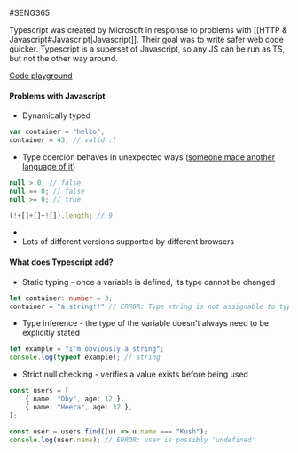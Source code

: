 #SENG365

Typescript was created by Microsoft in response to problems with [[HTTP & Javascript#Javascript|Javascript]]. Their goal was to write safer web code quicker. Typescript is a superset of Javascript, so any JS can be run as TS, but not the other way around.

[Code playground](https://www.typescriptlang.org/play/)
#### Problems with Javascript
- Dynamically typed
```js
var container = "hello";
container = 43; // valid :(
```

- Type coercion behaves in unexpected ways ([someone made another language of it](https://jsfuck.com/))
```js
null > 0; // false
null == 0; // false
null >= 0; // true

(!+[]+[]+![]).length; // 9
```
-
- Lots of different versions supported by different browsers
#### What does Typescript add?
- Static typing - once a variable is defined, its type cannot be changed
```ts
let container: number = 3;
container = "a string!!" // ERROR: Type string is not assignable to type number
```

- Type inference - the type of the variable doesn't always need to be explicitly stated
```ts
let example = "i'm obviously a string";
console.log(typeof example); // string
```

- Strict null checking - verifies a value exists before being used
```ts
const users = [
	{ name: "Oby", age: 12 },
	{ name: "Heera", age: 32 },
];

const user = users.find((u) => u.name === "Kush");
console.log(user.name); // ERROR: user is possibly 'undefined'
```


